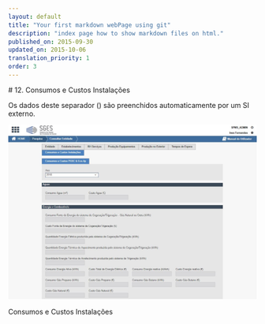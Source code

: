 ```yaml
---
layout: default
title: "Your first markdown webPage using git"
description: "index page how to show markdown files on html."
published_on: 2015-09-30
updated_on: 2015-10-06
translation_priority: 1
order: 3
---
```

<p id="#ConsumosCustosInstalacoes"></p>
# 12. Consumos e Custos Instalações

Os dados deste separador ([](#figConsumosCustosInstalacoes)) são preenchidos automaticamente por um SI externo. 

![figConsumosCustosInstalacoes](img/pages/cap11/11_1_2.jpg)

<p class="caption" id="figConsumosCustosInstalacoes"> Consumos e Custos Instalações</p>
